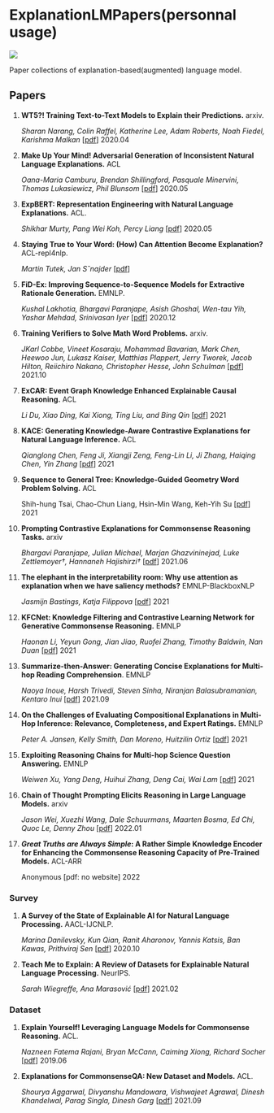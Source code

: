 # ExplanationLMPapers(personnal usage)

![](https://img.shields.io/github/last-commit/Timothyxxx/ExplanationLMPapers?color=green)

Paper collections of explanation-based(augmented) language model.

## Papers

1. **WT5?! Training Text-to-Text Models to Explain their Predictions.** arxiv.

   *Sharan Narang, Colin Raffel, Katherine Lee, Adam Roberts, Noah Fiedel, Karishma Malkan*  [[pdf](https://arxiv.org/abs/2004.14546)] 2020.04

2. **Make Up Your Mind! Adversarial Generation of Inconsistent Natural Language Explanations.** ACL

   *Oana-Maria Camburu, Brendan Shillingford, Pasquale Minervini, Thomas Lukasiewicz, Phil Blunsom* [[pdf](https://www.aclweb.org/anthology/2020.acl-main.382)] 2020.05

3. **ExpBERT: Representation Engineering with Natural Language Explanations.** ACL.

   *Shikhar Murty, Pang Wei Koh, Percy Liang*  [[pdf](https://arxiv.org/abs/2005.01932)] 2020.05

4. **Staying True to Your Word: (How) Can Attention Become Explanation?**  ACL-repl4nlp.

   *Martin Tutek, Jan Sˇnajder* [[pdf](https://www.aclweb.org/anthology/2020.repl4nlp-1.17)]

5. **FiD-Ex: Improving Sequence-to-Sequence Models for Extractive Rationale Generation.** EMNLP.

   *Kushal Lakhotia, Bhargavi Paranjape, Asish Ghoshal, Wen-tau Yih, Yashar Mehdad, Srinivasan Iyer*  [[pdf](https://arxiv.org/abs/2012.15482)] 2020.12

6. **Training Verifiers to Solve Math Word Problems.** arxiv.

   *JKarl Cobbe, Vineet Kosaraju, Mohammad Bavarian, Mark Chen, Heewoo Jun, Lukasz Kaiser, Matthias Plappert, Jerry Tworek, Jacob Hilton, Reiichiro Nakano, Christopher Hesse, John Schulman*  [[pdf](https://arxiv.org/abs/2110.14168)] 2021.10

7. **ExCAR: Event Graph Knowledge Enhanced Explainable Causal Reasoning.** ACL

   *Li Du, Xiao Ding, Kai Xiong, Ting Liu, and Bing Qin* [[pdf](https://aclanthology.org/2021.acl-long.183.pdf)] 2021

8. **KACE: Generating Knowledge-Aware Contrastive Explanations for Natural Language Inference.**   ACL

   *Qianglong Chen, Feng Ji, Xiangji Zeng, Feng-Lin Li,  Ji Zhang, Haiqing Chen, Yin Zhang* [[pdf](https://aclanthology.org/2021.acl-long.196)] 2021

9. **Sequence to General Tree: Knowledge-Guided Geometry Word Problem Solving.** ACL

   Shih-hung Tsai, Chao-Chun Liang, Hsin-Min Wang, Keh-Yih Su [[pdf](https://aclanthology.org/2021.acl-short.121)] 2021

10. **Prompting Contrastive Explanations for Commonsense Reasoning Tasks.** arxiv

    *Bhargavi Paranjape, Julian Michael, Marjan Ghazvininejad, Luke Zettlemoyer†, Hannaneh Hajishirzi†* [[pdf](https://arxiv.org/pdf/2106.06823.pdf)] 2021.06

11. **The elephant in the interpretability room: Why use attention as explanation when we have saliency methods?**   EMNLP-BlackboxNLP

    *Jasmijn Bastings, Katja Filippova* [[pdf](https://www.aclweb.org/anthology/2020.blackboxnlp-1.14)] 2021

11. **KFCNet: Knowledge Filtering and Contrastive Learning Network for Generative Commonsense Reasoning.**    EMNLP 

    *Haonan Li, Yeyun Gong, Jian Jiao, Ruofei Zhang, Timothy Baldwin, Nan Duan* [[pdf](http://arxiv.org/abs/2109.06704)] 2021

12. **Summarize-then-Answer: Generating Concise Explanations for Multi-hop Reading Comprehension**.   EMNLP

    *Naoya Inoue, Harsh Trivedi, Steven Sinha, Niranjan Balasubramanian, Kentaro Inui* [[pdf](http://arxiv.org/abs/2109.06853)] 2021.09

13. **On the Challenges of Evaluating Compositional Explanations in Multi-Hop Inference: Relevance, Completeness, and Expert Ratings.** EMNLP

    *Peter A. Jansen, Kelly Smith, Dan Moreno, Huitzilin Ortiz* [[pdf](http://arxiv.org/abs/2109.03334)] 2021

14. **Exploiting Reasoning Chains for Multi-hop Science Question Answering.** EMNLP

    *Weiwen Xu, Yang Deng, Huihui Zhang, Deng Cai, Wai Lam* [[pdf](http://arxiv.org/abs/2109.02905)] 2021

15. **Chain of Thought Prompting Elicits Reasoning in Large Language Models.** arxiv

    *Jason Wei, Xuezhi Wang, Dale Schuurmans, Maarten Bosma, Ed Chi, Quoc Le, Denny Zhou*  [[pdf](https://arxiv.org/abs/2201.11903)] 2022.01

16. ***Great Truths are Always Simple*: A Rather Simple Knowledge Encoder for Enhancing the Commonsense Reasoning Capacity of Pre-Trained Models.**  ACL-ARR

    Anonymous [pdf: no website] 2022

### Survey

1. **A Survey of the State of Explainable AI for Natural Language Processing.**  AACL-IJCNLP.

   *Marina Danilevsky, Kun Qian, Ranit Aharonov, Yannis Katsis, Ban Kawas, Prithviraj Sen* [[pdf](https://aclanthology.org/2020.aacl-main.46/)] 2020.10

2. **Teach Me to Explain: A Review of Datasets for Explainable Natural Language Processing.** NeurIPS.

   *Sarah Wiegreffe, Ana Marasović* [[pdf](https://arxiv.org/abs/2102.12060)] 2021.02

### Dataset

1. **Explain Yourself! Leveraging Language Models for Commonsense Reasoning.** ACL.

   *Nazneen Fatema Rajani, Bryan McCann, Caiming Xiong, Richard Socher* [[pdf](https://www.aclweb.org/anthology/P19-1487)] 2019.06

2. **Explanations for CommonsenseQA: New Dataset and Models.** ACL.

   *Shourya Aggarwal, Divyanshu Mandowara, Vishwajeet Agrawal, Dinesh Khandelwal, Parag Singla, Dinesh Garg* [[pdf](https://aclanthology.org/2021.acl-long.238)] 2021.09

   

   

   
